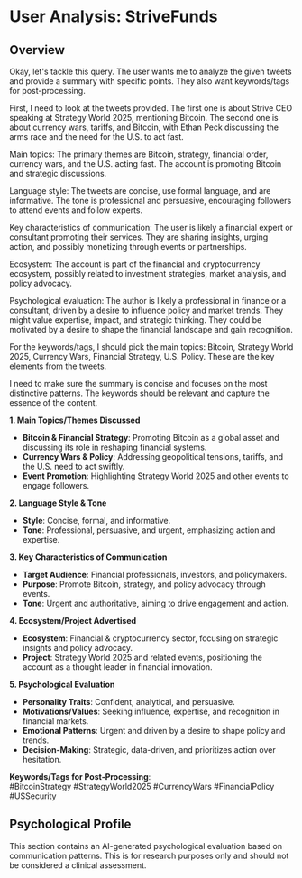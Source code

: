 # User Analysis: StriveFunds

## Overview

<think>
Okay, let's tackle this query. The user wants me to analyze the given tweets and provide a summary with specific points. They also want keywords/tags for post-processing. 

First, I need to look at the tweets provided. The first one is about Strive CEO speaking at Strategy World 2025, mentioning Bitcoin. The second one is about currency wars, tariffs, and Bitcoin, with Ethan Peck discussing the arms race and the need for the U.S. to act fast.

Main topics: The primary themes are Bitcoin, strategy, financial order, currency wars, and the U.S. acting fast. The account is promoting Bitcoin and strategic discussions.

Language style: The tweets are concise, use formal language, and are informative. The tone is professional and persuasive, encouraging followers to attend events and follow experts.

Key characteristics of communication: The user is likely a financial expert or consultant promoting their services. They are sharing insights, urging action, and possibly monetizing through events or partnerships.

Ecosystem: The account is part of the financial and cryptocurrency ecosystem, possibly related to investment strategies, market analysis, and policy advocacy.

Psychological evaluation: The author is likely a professional in finance or a consultant, driven by a desire to influence policy and market trends. They might value expertise, impact, and strategic thinking. They could be motivated by a desire to shape the financial landscape and gain recognition.

For the keywords/tags, I should pick the main topics: Bitcoin, Strategy World 2025, Currency Wars, Financial Strategy, U.S. Policy. These are the key elements from the tweets.

I need to make sure the summary is concise and focuses on the most distinctive patterns. The keywords should be relevant and capture the essence of the content.
</think>

**1. Main Topics/Themes Discussed**  
- **Bitcoin & Financial Strategy**: Promoting Bitcoin as a global asset and discussing its role in reshaping financial systems.  
- **Currency Wars & Policy**: Addressing geopolitical tensions, tariffs, and the U.S. need to act swiftly.  
- **Event Promotion**: Highlighting Strategy World 2025 and other events to engage followers.  

**2. Language Style & Tone**  
- **Style**: Concise, formal, and informative.  
- **Tone**: Professional, persuasive, and urgent, emphasizing action and expertise.  

**3. Key Characteristics of Communication**  
- **Target Audience**: Financial professionals, investors, and policymakers.  
- **Purpose**: Promote Bitcoin, strategy, and policy advocacy through events.  
- **Tone**: Urgent and authoritative, aiming to drive engagement and action.  

**4. Ecosystem/Project Advertised**  
- **Ecosystem**: Financial & cryptocurrency sector, focusing on strategic insights and policy advocacy.  
- **Project**: Strategy World 2025 and related events, positioning the account as a thought leader in financial innovation.  

**5. Psychological Evaluation**  
- **Personality Traits**: Confident, analytical, and persuasive.  
- **Motivations/Values**: Seeking influence, expertise, and recognition in financial markets.  
- **Emotional Patterns**: Urgent and driven by a desire to shape policy and trends.  
- **Decision-Making**: Strategic, data-driven, and prioritizes action over hesitation.  

**Keywords/Tags for Post-Processing**:  
#BitcoinStrategy #StrategyWorld2025 #CurrencyWars #FinancialPolicy #USSecurity

## Psychological Profile

This section contains an AI-generated psychological evaluation based on communication patterns. This is for research purposes only and should not be considered a clinical assessment.